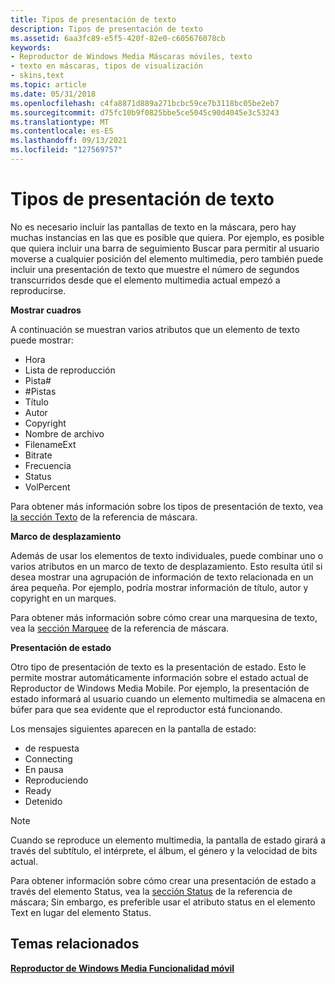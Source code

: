 ```yaml
---
title: Tipos de presentación de texto
description: Tipos de presentación de texto
ms.assetid: 6aa3fc89-e5f5-420f-82e0-c605676078cb
keywords:
- Reproductor de Windows Media Máscaras móviles, texto
- texto en máscaras, tipos de visualización
- skins,text
ms.topic: article
ms.date: 05/31/2018
ms.openlocfilehash: c4fa8871d889a271bcbc59ce7b3118bc05be2eb7
ms.sourcegitcommit: d75fc10b9f0825bbe5ce5045c90d4045e3c53243
ms.translationtype: MT
ms.contentlocale: es-ES
ms.lasthandoff: 09/13/2021
ms.locfileid: "127569757"
---
```

# <a name="text-display-types"></a>Tipos de presentación de texto

No es necesario incluir las pantallas de texto en la máscara, pero hay muchas instancias en las que es posible que quiera. Por ejemplo, es posible que quiera incluir una barra de seguimiento Buscar para permitir al usuario moverse a cualquier posición del elemento multimedia, pero también puede incluir una presentación de texto que muestre el número de segundos transcurridos desde que el elemento multimedia actual empezó a reproducirse.

**Mostrar cuadros**

A continuación se muestran varios atributos que un elemento de texto puede mostrar:

-   Hora
-   Lista de reproducción
-   Pista\#
-   \#Pistas
-   Título
-   Autor
-   Copyright
-   Nombre de archivo
-   FilenameExt
-   Bitrate
-   Frecuencia
-   Status
-   VolPercent

Para obtener más información sobre los tipos de presentación de texto, vea [la sección Texto](text.md) de la referencia de máscara.

**Marco de desplazamiento**

Además de usar los elementos de texto individuales, puede combinar uno o varios atributos en un marco de texto de desplazamiento. Esto resulta útil si desea mostrar una agrupación de información de texto relacionada en un área pequeña. Por ejemplo, podría mostrar información de título, autor y copyright en un marques.

Para obtener más información sobre cómo crear una marquesina de texto, vea la [sección Marquee](marquee.md) de la referencia de máscara.

**Presentación de estado**

Otro tipo de presentación de texto es la presentación de estado. Esto le permite mostrar automáticamente información sobre el estado actual de Reproductor de Windows Media Mobile. Por ejemplo, la presentación de estado informará al usuario cuando un elemento multimedia se almacena en búfer para que sea evidente que el reproductor está funcionando.

Los mensajes siguientes aparecen en la pantalla de estado:

-   de respuesta
-   Connecting
-   En pausa
-   Reproduciendo
-   Ready
-   Detenido

> [!Note]  
> Cuando se reproduce un elemento multimedia, la pantalla de estado girará a través del subtítulo, el intérprete, el álbum, el género y la velocidad de bits actual.

 

Para obtener información sobre cómo crear una presentación de estado a través del elemento Status, vea la [sección Status](status.md) de la referencia de máscara; Sin embargo, es preferible usar el atributo status en el elemento Text en lugar del elemento Status.

## <a name="related-topics"></a>Temas relacionados

<dl> <dt>

[**Reproductor de Windows Media Funcionalidad móvil**](windows-media-player-mobile-functionality.md)
</dt> </dl>

 

 




